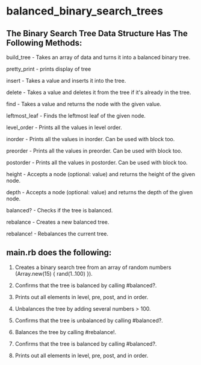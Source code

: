 # balanced_binary_search_trees

## The Binary Search Tree Data Structure Has The Following Methods:

build_tree - Takes an array of data and turns it into a balanced binary tree.

pretty_print - prints display of tree

insert - Takes a value and inserts it into the tree.

delete - Takes a value and deletes it from the tree if it's already in the tree.

find - Takes a value and returns the node with the given value.

leftmost_leaf - Finds the leftmost leaf of the given node.

level_order - Prints all the values in level order.

inorder - Prints all the values in inorder. Can be used with block too.

preorder - Prints all the values in preorder. Can be used with block too.

postorder - Prints all the values in postorder. Can be used with block too.

height - Accepts a node (optional: value) and returns the height of the given node.

depth - Accepts a node (optional: value) and returns the depth of the given node.

balanced? - Checks if the tree is balanced.

rebalance - Creates a new balanced tree.

rebalance! - Rebalances the current tree.

## main.rb does the following:
1. Creates a binary search tree from an array of random numbers (Array.new(15) { rand(1..100) }).

2. Confirms that the tree is balanced by calling #balanced?.

3. Prints out all elements in level, pre, post, and in order.

4. Unbalances the tree by adding several numbers > 100.

5. Confirms that the tree is unbalanced by calling #balanced?.

6. Balances the tree by calling #rebalance!.

7. Confirms that the tree is balanced by calling #balanced?.

8. Prints out all elements in level, pre, post, and in order.
